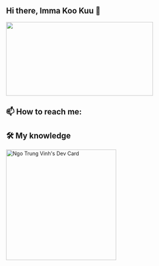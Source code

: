 ## Hi there, Imma Koo Kuu 👋

<img align="center" width="400" height="200" src="https://github-readme-stats.vercel.app/api?username=vinhngo1907&theme=graywhite" />

## 📫 How to reach me:

## 🛠 My knowledge




<!---
vinhngo1907/vinhngo1907 is a ✨ special ✨ repository because its `README.md` (this file) appears on your GitHub profile.
You can click the Preview link to take a look at your changes.
--->

<a href="https://app.daily.dev/vinhngo9907"><img src="https://api.daily.dev/devcards/830d9ce27c764560a7c7b3a51c3db94e.png?r=c4o" width="300" alt="Ngo Trung Vinh's Dev Card"/></a>
